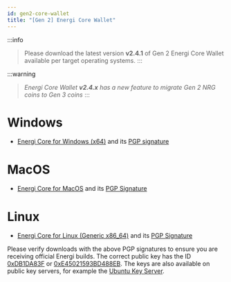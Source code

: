 ```yaml
---
id: gen2-core-wallet
title: "[Gen 2] Energi Core Wallet"
---
```


:::info
> Please download the latest version **v2.4.1** of Gen 2 Energi Core Wallet available per target operating systems.
:::

:::warning
> *Energi Core Wallet **v2.4.x** has a new feature to migrate Gen 2 NRG coins to Gen 3 coins*
:::

# Windows
* [Energi Core for Windows (x64)](https://s3-us-west-2.amazonaws.com/download.energi.software/releases/energi/v2.4.1/energicore-2.4.1-win64-setup.exe) and its [PGP signature](https://s3-us-west-2.amazonaws.com/download.energi.software/releases/energi/v2.4.1/energicore-2.4.1-win64-setup.exe.sig)

# MacOS
* [Energi Core for MacOS](https://s3-us-west-2.amazonaws.com/download.energi.software/releases/energi/v2.4.1/energicore-2.4.1-macos.dmg) and its [PGP Signature](https://s3-us-west-2.amazonaws.com/download.energi.software/releases/energi/v2.4.1/energicore-2.4.1-macos.dmg.sig)

# Linux
* [Energi Core for Linux (Generic x86_64)](https://s3-us-west-2.amazonaws.com/download.energi.software/releases/energi/v2.4.1/energicore-2.4.1-linux.tar.gz) and its [PGP Signature](https://s3-us-west-2.amazonaws.com/download.energi.software/releases/energi/v2.4.1/energicore-2.4.1-linux.tar.gz.sig)

Please verify downloads with the above PGP signatures to ensure you are receiving official Energi builds. The correct public key has the ID [0xDB1DA83F](https://s3-us-west-2.amazonaws.com/download.energi.software/DB1DA83F.asc) or [0xE45021593BD488EB](https://s3-us-west-2.amazonaws.com/download.energi.software/E45021593BD488EB.asc). The keys are also available on public key servers, for example the [Ubuntu Key Server](https://keyserver.ubuntu.com/pks/lookup?op=get&search=0xF5047BCFDB1DA83F).
